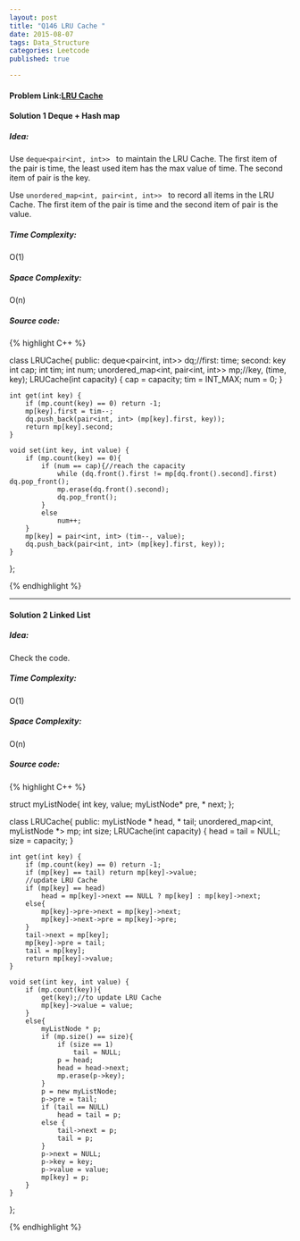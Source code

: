 ```yaml
---
layout: post
title: "Q146 LRU Cache "
date: 2015-08-07
tags: Data_Structure
categories: Leetcode
published: true

---
```

#### Problem Link:[LRU Cache ](https://leetcode.com/problems/lru-cache/) 

#### Solution 1 Deque + Hash map

##### Idea:

Use `deque<pair<int, int>> ` to maintain the LRU Cache. The first item of the pair is time, the least used item has the max value of time. The second item of pair is the key. 

Use `unordered_map<int, pair<int, int>> ` to record all items in the LRU Cache. The first item of the pair is time and the second item of pair is the value. 

##### Time Complexity:

O(1)

##### Space Complexity:

O(n)

##### Source code:
{% highlight C++ %}

class LRUCache{
public:
    deque<pair<int, int>> dq;//first: time; second: key
    int cap;
    int tim;
    int num;
    unordered_map<int, pair<int, int>> mp;//key, (time, key);
    LRUCache(int capacity) {
        cap = capacity;
        tim = INT_MAX;
        num = 0;
    }
    
    int get(int key) {
        if (mp.count(key) == 0) return -1;
        mp[key].first = tim--;
        dq.push_back(pair<int, int> (mp[key].first, key));
        return mp[key].second;
    }
    
    void set(int key, int value) {
        if (mp.count(key) == 0){
            if (num == cap){//reach the capacity
                while (dq.front().first != mp[dq.front().second].first) dq.pop_front();
                mp.erase(dq.front().second);
                dq.pop_front();
            }
            else
                num++;
        }
        mp[key] = pair<int, int> (tim--, value);
        dq.push_back(pair<int, int> (mp[key].first, key));
    }
};

{% endhighlight %}


---

#### Solution 2 Linked List

##### Idea:

Check the code.

##### Time Complexity:

O(1)

##### Space Complexity:

O(n)

##### Source code:
{% highlight C++ %}

struct myListNode{
    int key, value;
    myListNode* pre, * next;
}; 

class LRUCache{
public:
    myListNode * head, * tail;
    unordered_map<int, myListNode *> mp;
    int size;
    LRUCache(int capacity) {
        head = tail = NULL;
        size = capacity;
    }
    
    int get(int key) {
        if (mp.count(key) == 0) return -1;
        if (mp[key] == tail) return mp[key]->value;
        //update LRU Cache
        if (mp[key] == head)
            head = mp[key]->next == NULL ? mp[key] : mp[key]->next;
        else{
            mp[key]->pre->next = mp[key]->next;
            mp[key]->next->pre = mp[key]->pre;
        }
        tail->next = mp[key];
        mp[key]->pre = tail;
        tail = mp[key];
        return mp[key]->value;
    }
    
    void set(int key, int value) {
        if (mp.count(key)){
            get(key);//to update LRU Cache
            mp[key]->value = value;
        }
        else{
            myListNode * p;
            if (mp.size() == size){
                if (size == 1)
                    tail = NULL;
                p = head;
                head = head->next;
                mp.erase(p->key);
            }
            p = new myListNode;
            p->pre = tail;
            if (tail == NULL)
                head = tail = p;
            else {
                tail->next = p;
                tail = p;
            }
            p->next = NULL;
            p->key = key;
            p->value = value;
            mp[key] = p;
        }
    }
};

{% endhighlight %}
